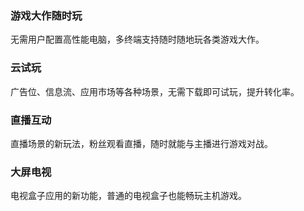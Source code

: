
### 游戏大作随时玩

无需用户配置高性能电脑，多终端支持随时随地玩各类游戏大作。
 
### 云试玩

广告位、信息流、应用市场等各种场景，无需下载即可试玩，提升转化率。

### 直播互动

直播场景的新玩法，粉丝观看直播，随时就能与主播进行游戏对战。

### 大屏电视

电视盒子应用的新功能，普通的电视盒子也能畅玩主机游戏。

